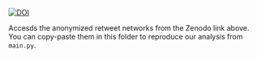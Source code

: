 [![DOI](https://zenodo.org/badge/DOI/10.5281/zenodo.15303965.svg)](https://doi.org/10.5281/zenodo.15303965)

Accesds the anonymized retweet networks from the Zenodo link above. You can copy-paste them in this folder to reproduce our analysis from `main.py`.